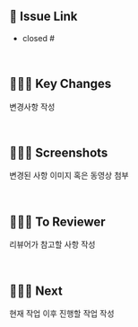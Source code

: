 ## 🔗 Issue Link
- closed #

<br/>

## 🧑🏻‍💻 Key Changes

변경사항 작성

<br/>

## 🧑🏻‍💻 Screenshots

변경된 사항 이미지 혹은 동영상 첨부

<br/>

## 🧑🏻‍💻 To Reviewer

리뷰어가 참고할 사항 작성

<br/>

## 🧑🏻‍💻 Next

현재 작업 이후 진행할 작업 작성

<br/>
